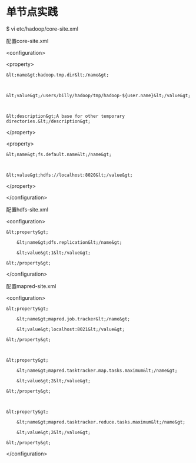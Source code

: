 # 单节点实践

$ vi etc/hadoop/core-site.xml

配置core-site.xml

&lt;configuration&gt;

&lt;property&gt;

```
&lt;name&gt;hadoop.tmp.dir&lt;/name&gt;



&lt;value&gt;/users/billy/hadoop/tmp/hadoop-${user.name}&lt;/value&gt;



&lt;description&gt;A base for other temporary directories.&lt;/description&gt;
```

&lt;/property&gt;

&lt;property&gt;

```
&lt;name&gt;fs.default.name&lt;/name&gt;



&lt;value&gt;hdfs://localhost:8020&lt;/value&gt;
```

&lt;/property&gt;

&lt;/configuration&gt;

配置hdfs-site.xml

&lt;configuration&gt;

```
&lt;property&gt;

    &lt;name&gt;dfs.replication&lt;/name&gt;

    &lt;value&gt;1&lt;/value&gt;

&lt;/property&gt;
```

&lt;/configuration&gt;

配置mapred-site.xml

&lt;configuration&gt;

```
&lt;property&gt;

    &lt;name&gt;mapred.job.tracker&lt;/name&gt;

    &lt;value&gt;localhost:8021&lt;/value&gt;

&lt;/property&gt;



&lt;property&gt;

    &lt;name&gt;mapred.tasktracker.map.tasks.maximum&lt;/name&gt;

    &lt;value&gt;2&lt;/value&gt;

&lt;/property&gt;



&lt;property&gt;

    &lt;name&gt;mapred.tasktracker.reduce.tasks.maximum&lt;/name&gt;

    &lt;value&gt;2&lt;/value&gt;

&lt;/property&gt;
```

&lt;/configuration&gt;

